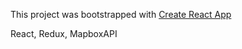 This project was bootstrapped with [Create React App](https://github.com/facebook/create-react-app)

React, Redux, MapboxAPI 
